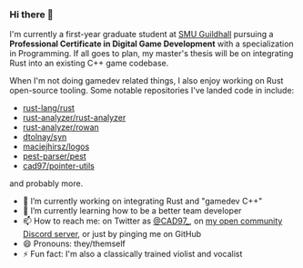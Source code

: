 ### Hi there 👋

I'm currently a first-year graduate student at [SMU Guildhall](https://www.smu.edu/guildhall) pursuing a **Professional Certificate in Digital Game Development** with a specialization in Programming. If all goes to plan, my master's thesis will be on integrating Rust into an existing C++ game codebase.

When I'm not doing gamedev related things, I also enjoy working on Rust open-source tooling. Some notable repositories I've landed code in include:

- [rust-lang/rust](https://github.com/rust-lang/rust/commits?author=cad97)
- [rust-analyzer/rust-analyzer](https://github.com/rust-analyzer/rust-analyzer/commits?author=cad97)
- [rust-analyzer/rowan](https://github.com/rust-analyzer/rowan/commits?author=cad97)
- [dtolnay/syn](https://github.com/dtolnay/syn/commits?author=cad97)
- [maciejhirsz/logos](https://github.com/maciejhirsz/logos/commits?author=cad97)
- [pest-parser/pest](https://github.com/pest-parser/pest/commits?author=cad97)
- [cad97/pointer-utils](https://github.com/cad97/pointer-utils/commits?author=cad97)

and probably more.

<!--
**CAD97/CAD97** is a ✨ _special_ ✨ repository because its `README.md` (this file) appears on your GitHub profile.

Here are some ideas to get you started:
-->

- 🔭 I’m currently working on integrating Rust and "gamedev C++"
- 🌱 I’m currently learning how to be a better team developer
- 📫 How to reach me: on Twitter as [@CAD97_](https://twitter.com/CAD97_), on [my open community Discord server](https://discord.gg/FuPE9JE), or just by pinging me on GitHub
- 😄 Pronouns: they/themself
- ⚡ Fun fact: I'm also a classically trained violist and vocalist
<!--
- 👯 I’m looking to collaborate on ...
- 🤔 I’m looking for help with ...
- 💬 Ask me about ...
-->
